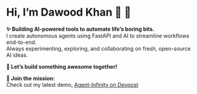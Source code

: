 # Hi, I’m Dawood Khan 👋 🚀

**✨ Building AI-powered tools to automate life’s boring bits.**  
I create autonomous agents using FastAPI and AI to streamline workflows end-to-end.  
Always experimenting, exploring, and collaborating on fresh, open-source AI ideas.

**🌟 Let’s build something awesome together!**  

**🤝 Join the mission:**  
Check out my latest demo, [Agent-Infinity on Devpost](https://devpost.com/dawoodkhan92)
